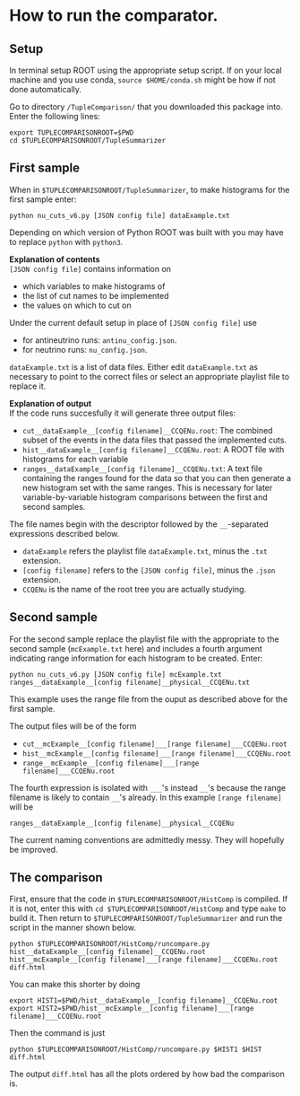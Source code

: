 # How to run the comparator. 

## Setup  

In terminal setup ROOT using the appropriate setup script. If on your local machine and you use conda, `source $HOME/conda.sh` might be how if not done automatically.

Go to directory `/TupleComparison/` that you downloaded this package into. Enter the following lines:

```
export TUPLECOMPARISONROOT=$PWD
cd $TUPLECOMPARISONROOT/TupleSummarizer
```

## First sample

When in `$TUPLECOMPARISONROOT/TupleSummarizer`, to make histograms for the first sample enter:

```
python nu_cuts_v6.py [JSON config file] dataExample.txt
```
Depending on which version of Python ROOT was built with you may have to replace `python` with `python3`.

**Explanation of  contents**  
`[JSON config file]` contains information on 
* which variables to make histograms of
* the list of cut names to be implemented
* the values on which to cut on

Under the current default setup in place of `[JSON config file]` use
* for antineutrino runs: `antinu_config.json`.
* for neutrino runs: `nu_config.json`.

`dataExample.txt` is a list of data files. Either edit `dataExample.txt` as necessary to point to the correct files or select an appropriate playlist file to replace it.

**Explanation of output**  
If the code runs succesfully it will generate three output files:
* `cut__dataExample__[config filename]__CCQENu.root`: The combined subset of the events in the data files that passed the implemented cuts.
* `hist__dataExample__[config filename]__CCQENu.root`: A ROOT file with histograms for each variable
* `ranges__dataExample__[config filename]__CCQENu.txt`: A text file containing the ranges found for the data so that you can then generate a new histogram set with the same ranges. This is necessary for later variable-by-variable histogram comparisons between the first and second samples.

The file names begin with the descriptor followed by the `__`-separated expressions described below.
* `dataExample` refers the playlist file `dataExample.txt`, minus the `.txt` extension.
* `[config filename]` refers to the `[JSON config file]`, minus the `.json` extension.
* `CCQENu` is the name of the root tree you are actually studying. 

## Second sample

For the second sample replace the playlist file with the appropriate to the second sample (`mcExample.txt` here) and includes a fourth argument indicating range information for each histogram to be created. Enter:

```
python nu_cuts_v6.py [JSON config file] mcExample.txt ranges__dataExample__[config filename]__physical__CCQENu.txt
```
This example uses the range file from the ouput as described above for the first sample.

The output files will be of the form
* `cut__mcExample__[config filename]___[range filename]___CCQENu.root`
* `hist__mcExample__[config filename]___[range filename]___CCQENu.root`
* `range__mcExample__[config filename]___[range filename]___CCQENu.root`

The fourth expression is isolated with `___`'s instead `__`'s because the range filename is likely to contain `__`'s already. In this example `[range filename]` will be

```
ranges__dataExample__[config filename]__physical__CCQENu
```
The current naming conventions are admittedly messy. They will hopefully be improved.

## The comparison

First, ensure that the code in `$TUPLECOMPARISONROOT/HistComp` is compiled. If it is not, enter this with `cd $TUPLECOMPARISONROOT/HistComp` and type `make` to build it. Then return to `$TUPLECOMPARISONROOT/TupleSummarizer` and run the script in the manner shown below.

```
python $TUPLECOMPARISONROOT/HistComp/runcompare.py hist__dataExample__[config filename]__CCQENu.root hist__mcExample__[config filename]___[range filename]___CCQENu.root diff.html
```

You can make this shorter by doing

```
export HIST1=$PWD/hist__dataExample__[config filename]__CCQENu.root
export HIST2=$PWD/hist__mcExample__[config filename]___[range filename]___CCQENu.root
```
Then the command is just

```
python $TUPLECOMPARISONROOT/HistComp/runcompare.py $HIST1 $HIST diff.html
```

The output `diff.html` has all the plots ordered by how bad the comparison is. 



